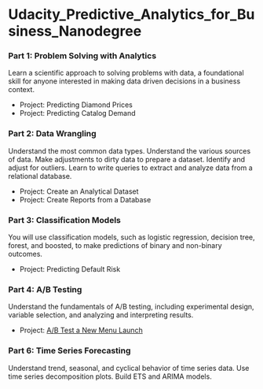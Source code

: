 # Udacity_Predictive_Analytics_for_Business_Nanodegree

### Part 1: Problem Solving with Analytics
Learn a scientific approach to solving problems with data, a foundational skill for anyone interested in making data driven decisions in a business context. 
- Project: Predicting Diamond Prices
- Project: Predicting Catalog Demand

### Part 2: Data Wrangling
Understand the most common data types. Understand the various sources of data. Make adjustments to dirty data to prepare a dataset. Identify and adjust for outliers. Learn to write queries to extract and analyze data from a relational database.
- Project: Create an Analytical Dataset
- Project: Create Reports from a Database

### Part 3: Classification Models
You will use classification models, such as logistic regression, decision tree, forest, and boosted, to make predictions of binary and non-binary outcomes.
- Project: Predicting Default Risk

### Part 4: A/B Testing 
Understand the fundamentals of A/B testing, including experimental design, variable selection, and analyzing and interpreting results.
- Project: [A/B Test a New Menu Launch](https://github.com/lllana/Udacity_AB-test-a-new-menu-launch)

### Part 6: Time Series Forecasting
Understand trend, seasonal, and cyclical behavior of time series data. Use time series decomposition plots. Build ETS and ARIMA models.

